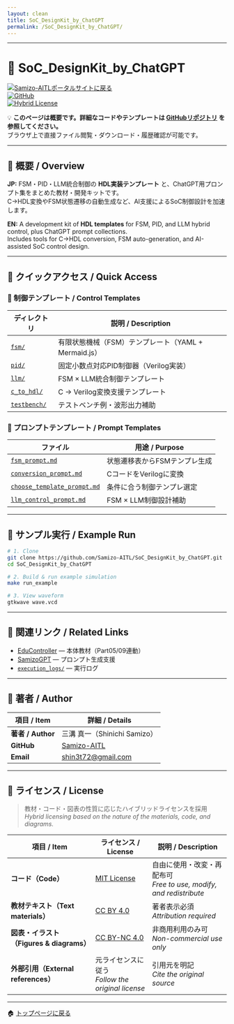 ```yaml
---
layout: clean
title: SoC_DesignKit_by_ChatGPT
permalink: /SoC_DesignKit_by_ChatGPT/
---
```


---

# 🧩 SoC_DesignKit_by_ChatGPT
[![Samizo-AITLポータルサイトに戻る](https://img.shields.io/badge/Samizo--AITL%20ポータルサイトに戻る-brightgreen)](https://samizo-aitl.github.io/)  
[![GitHub](https://img.shields.io/badge/GitHub-Open%20Repo-black?logo=github)](https://github.com/Samizo-AITL/EduController/tree/main/SoC_DesignKit_by_ChatGPT)  
[![Hybrid License](https://img.shields.io/badge/license-Hybrid-blueviolet)](#-ライセンス--license)

💡 **このページは概要です。詳細なコードやテンプレートは [GitHubリポジトリ](https://github.com/Samizo-AITL/EduController/tree/main/SoC_DesignKit_by_ChatGPT) を参照してください。**  
ブラウザ上で直接ファイル閲覧・ダウンロード・履歴確認が可能です。

---

## 📖 概要 / Overview

**JP:** FSM・PID・LLM統合制御の **HDL実装テンプレート** と、ChatGPT用プロンプト集をまとめた教材・開発キットです。  
C→HDL変換やFSM状態遷移の自動生成など、AI支援によるSoC制御設計を加速します。

**EN:** A development kit of **HDL templates** for FSM, PID, and LLM hybrid control, plus ChatGPT prompt collections.  
Includes tools for C→HDL conversion, FSM auto-generation, and AI-assisted SoC control design.

---

## 🚀 クイックアクセス / Quick Access

### 🎯 制御テンプレート / Control Templates

| ディレクトリ | 説明 / Description |
|--------------|--------------------|
| [`fsm/`](fsm/) | 有限状態機械（FSM）テンプレート（YAML + Mermaid.js） |
| [`pid/`](pid/) | 固定小数点対応PID制御器（Verilog実装） |
| [`llm/`](llm/) | FSM × LLM統合制御テンプレート |
| [`c_to_hdl/`](c_to_hdl/) | C → Verilog変換支援テンプレート |
| [`testbench/`](testbench/) | テストベンチ例・波形出力補助 |

### 💬 プロンプトテンプレート / Prompt Templates

| ファイル | 用途 / Purpose |
|----------|---------------|
| [`fsm_prompt.md`](prompts/control_templates/fsm_prompt.md) | 状態遷移表からFSMテンプレ生成 |
| [`conversion_prompt.md`](prompts/control_templates/conversion_prompt.md) | CコードをVerilogに変換 |
| [`choose_template_prompt.md`](prompts/control_templates/choose_template_prompt.md) | 条件に合う制御テンプレ選定 |
| [`llm_control_prompt.md`](prompts/control_templates/llm_control_prompt.md) | FSM × LLM制御設計補助 |

---

## 🧪 サンプル実行 / Example Run

```bash
# 1. Clone
git clone https://github.com/Samizo-AITL/SoC_DesignKit_by_ChatGPT.git
cd SoC_DesignKit_by_ChatGPT

# 2. Build & run example simulation
make run_example

# 3. View waveform
gtkwave wave.vcd
```

---

## 📘 関連リンク / Related Links

- [EduController](https://samizo-aitl.github.io/EduController/) — 本体教材（Part05/09連動）  
- [SamizoGPT](https://samizo-aitl.github.io/SamizoGPT/) — プロンプト生成支援  
- [`execution_logs/`](execution_logs/) — 実行ログ  

---

## 👤 **著者 / Author**

| 項目 / Item | 詳細 / Details |
|-------------|----------------|
| **著者 / Author** | 三溝 真一（Shinichi Samizo） |
| **GitHub** | [Samizo-AITL](https://github.com/Samizo-AITL) |
| **Email** | [shin3t72@gmail.com](mailto:shin3t72@gmail.com) |

---

## 📄 **ライセンス / License**

> 教材・コード・図表の性質に応じたハイブリッドライセンスを採用  
> *Hybrid licensing based on the nature of the materials, code, and diagrams.*

| 項目 / Item | ライセンス / License | 説明 / Description |
|-------------|----------------------|--------------------|
| **コード（Code）** | [MIT License](https://opensource.org/licenses/MIT) | 自由に使用・改変・再配布可<br>*Free to use, modify, and redistribute* |
| **教材テキスト（Text materials）** | [CC BY 4.0](https://creativecommons.org/licenses/by/4.0/) | 著者表示必須<br>*Attribution required* |
| **図表・イラスト（Figures & diagrams）** | [CC BY-NC 4.0](https://creativecommons.org/licenses/by-nc/4.0/) | 非商用利用のみ可<br>*Non-commercial use only* |
| **外部引用（External references）** | 元ライセンスに従う<br>*Follow the original license* | 引用元を明記<br>*Cite the original source* |

---

🏠 [トップページに戻る](https://samizo-aitl.github.io/EduController/)
